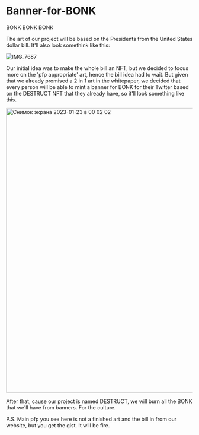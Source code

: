 # Banner-for-BONK
BONK BONK BONK

The art of our project will be based on the Presidents from the United States dollar bill. It'll also look somethink like this: 

![IMG_7687](https://user-images.githubusercontent.com/49865530/213940083-c5a81dcb-c396-4183-a8f4-13f34c0aa006.jpg)

Our initial idea was to make the whole bill an NFT, but we decided to focus more on the 'pfp appropriate' art, hence the bill idea had to wait. But given that we already promised a 2 in 1 art in the whitepaper, we decided that every person will be able to mint a banner for BONK for their Twitter based on the DESTRUCT NFT that they already have, so it'll look something like this. 

<img width="768" alt="Снимок экрана 2023-01-23 в 00 02 02" src="https://user-images.githubusercontent.com/49865530/213940255-cb6561dc-86a5-4348-8b04-690e8f4b6e4e.png">

After that, cause our project is named DESTRUCT, we will burn all the BONK that we'll have from banners. For the culture. 

P.S. Main pfp you see here is not a finished art and the bill in from our website, but you get the gist. It will be fire. 
